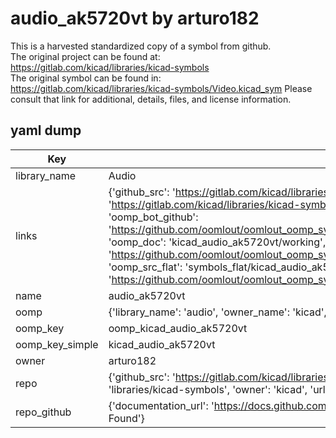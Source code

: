 # audio_ak5720vt by arturo182  
This is a harvested standardized copy of a symbol from github.  
The original project can be found at:  
https://gitlab.com/kicad/libraries/kicad-symbols  
The original symbol can be found in:
https://gitlab.com/kicad/libraries/kicad-symbols/Video.kicad_sym
Please consult that link for additional, details, files, and license information.  
## yaml dump  
| Key | Value |  
| --- | --- |  
| library_name | Audio |  
| links | {'github_src': 'https://gitlab.com/kicad/libraries/kicad-symbols/Video.kicad_sym', 'github_src_repo': 'https://gitlab.com/kicad/libraries/kicad-symbols', 'oomp_bot': 'kicad_audio_ak5720vt/working', 'oomp_bot_github': 'https://github.com/oomlout/oomlout_oomp_symbol_bot/tree/main/kicad_audio_ak5720vt/working', 'oomp_doc': 'kicad_audio_ak5720vt/working', 'oomp_doc_github': 'https://github.com/oomlout/oomlout_oomp_symbol_doc/tree/main/kicad_audio_ak5720vt/working', 'oomp_src_flat': 'symbols_flat/kicad_audio_ak5720vt/working', 'oomp_src_flat_github': 'https://github.com/oomlout/oomlout_oomp_symbol_src/tree/main/kicad_audio_ak5720vt/working'} |  
| name | audio_ak5720vt |  
| oomp | {'library_name': 'audio', 'owner_name': 'kicad', 'symbol_name': 'audio_ak5720vt'} |  
| oomp_key | oomp_kicad_audio_ak5720vt |  
| oomp_key_simple | kicad_audio_ak5720vt |  
| owner | arturo182 |  
| repo | {'github_src': 'https://gitlab.com/kicad/libraries/kicad-symbols/Video.kicad_sym', 'name': 'libraries/kicad-symbols', 'owner': 'kicad', 'url': 'https://gitlab.com/kicad/libraries/kicad-symbols'} |  
| repo_github | {'documentation_url': 'https://docs.github.com/rest/repos/repos#get-a-repository', 'message': 'Not Found'} |  

